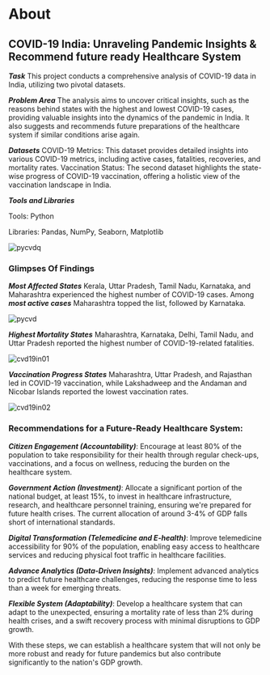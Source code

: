 # About
## COVID-19 India: Unraveling Pandemic Insights & Recommend future ready Healthcare System
***Task***
This project conducts a comprehensive analysis of COVID-19 data in India, utilizing two pivotal datasets.

***Problem Area***
The analysis aims to uncover critical insights, such as the reasons behind states with the highest and lowest COVID-19 cases, providing valuable insights into the dynamics of the pandemic in India. It also suggests and recommends future preparations of the healthcare system if similar conditions arise again.

***Datasets***
COVID-19 Metrics: This dataset provides detailed insights into various COVID-19 metrics, including active cases, fatalities, recoveries, and mortality rates.
Vaccination Status: The second dataset highlights the state-wise progress of COVID-19 vaccination, offering a holistic view of the vaccination landscape in India.

***Tools and Libraries***

Tools: Python

Libraries: Pandas, NumPy, Seaborn, Matplotlib

![pycvdq](https://github.com/shaikhazhar689/Python_Project_Covid_19_India/assets/134381942/6ab75b8c-b1c0-4691-b56b-8431cc858633)

### Glimpses Of Findings

***Most Affected States*** Kerala, Uttar Pradesh, Tamil Nadu, Karnataka, and Maharashtra experienced the highest number of COVID-19 cases. Among ***most active cases*** Maharashtra topped the list, followed by Karnataka.

![pycvd](https://github.com/shaikhazhar689/Python_Project_Covid_19_India/assets/134381942/11f85754-986c-43d3-ba32-7519dc5ea780)

***Highest Mortality
States*** Maharashtra, Karnataka, Delhi, Tamil Nadu, and Uttar Pradesh reported the highest number of COVID-19-related fatalities.

![cvd19in01](https://github.com/shaikhazhar689/Covid_19_India/assets/134381942/62e9ff95-0aaf-4493-be9d-4fa46dda690d)

***Vaccination Progress
States*** Maharashtra, Uttar Pradesh, and Rajasthan led in COVID-19 vaccination, while Lakshadweep and the Andaman and Nicobar Islands reported the lowest vaccination rates.

![cvd19in02](https://github.com/shaikhazhar689/Covid_19_India/assets/134381942/9d2c3bcb-714f-43f5-8d04-7899f2f9f644)

### Recommendations for a Future-Ready Healthcare System:

***Citizen Engagement (Accountability)***: Encourage at least 80% of the population to take responsibility for their health through regular check-ups, vaccinations, and a focus on wellness, reducing the burden on the healthcare system.

***Government Action (Investment)***: Allocate a significant portion of the national budget, at least 15%, to invest in healthcare infrastructure, research, and healthcare personnel training, ensuring we're prepared for future health crises. The current allocation of around 3-4% of GDP falls short of international standards.

***Digital Transformation (Telemedicine and E-health)***: Improve telemedicine accessibility for 90% of the population, enabling easy access to healthcare services and reducing physical foot traffic in healthcare facilities.

***Advance Analytics (Data-Driven Insights)***: Implement advanced analytics to predict future healthcare challenges, reducing the response time to less than a week for emerging threats.

***Flexible System (Adaptability)***: Develop a healthcare system that can adapt to the unexpected, ensuring a mortality rate of less than 2% during health crises, and a swift recovery process with minimal disruptions to GDP growth.

With these steps, we can establish a healthcare system that will not only be more robust and ready for future pandemics but also contribute significantly to the nation's GDP growth.





